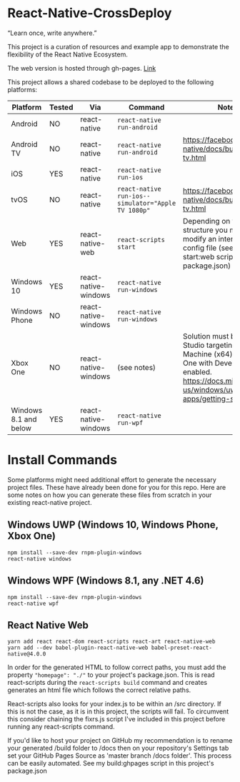 # React-Native-CrossDeploy

“Learn once, write anywhere.”

This project is a curation of resources and example app to demonstrate the flexibility of the React Native Ecosystem.

The web version is hosted through gh-pages. [Link](http://ethanx94.github.io/React-Native-CrossDeploy)

This project allows a shared codebase to be deployed to the following platforms:

| Platform              | Tested | Via                  | Command                                           | Notes/Links  |
| --------------------- | ------ | -------------------- | ------------------------------------------------- | ------------ |
| Android               | NO     | react-native         | `react-native run-android`                        |
| Android TV            | NO     | react-native         | `react-native run-android`                          |https://facebook.github.io/react-native/docs/building-for-apple-tv.html
| iOS                   | YES    | react-native         | `react-native run-ios`                            |
| tvOS                  | NO     | react-native         | `react-native run-ios--simulator="Apple TV 1080p"`  |https://facebook.github.io/react-native/docs/building-for-apple-tv.html
| Web                   | YES    | react-native-web     | `react-scripts start`                             | Depending on your project structure you may need to modify an internal node_module config file (see fixrs.js and the start:web script in this project's package.json)
| Windows 10            | YES    | react-native-windows | `react-native run-windows`                        |
| Windows Phone         | NO     | react-native-windows | `react-native run-windows`                        |
| Xbox One              | NO     | react-native-windows | (see notes)                                       | Solution must be run from Visual Studio targeting a Remote Machine (x64) which is an Xbox One with Developer Mode enabled.  https://docs.microsoft.com/en-us/windows/uwp/xbox-apps/getting-started
| Windows 8.1 and below | YES    | react-native-windows | `react-native run-wpf`                            |

# Install Commands
Some platforms might need additional effort to generate the necessary project files. These have already been done for you for this repo. Here are some notes on how you can generate these files from scratch in your existing react-native project.
## Windows UWP (Windows 10, Windows Phone, Xbox One)
```
npm install --save-dev rnpm-plugin-windows
react-native windows
```
## Windows WPF (Windows 8.1, any .NET 4.6)
```
npm install --save-dev rnpm-plugin-windows
react-native wpf
```
## React Native Web
```
yarn add react react-dom react-scripts react-art react-native-web
yarn add --dev babel-plugin-react-native-web babel-preset-react-native@4.0.0
```
In order for the generated HTML to follow correct paths, you must add the property `"homepage": "./"` to your project's package.json. This is read react-scripts during the `react-scripts build` command and creates generates an html file which follows the correct relative paths.

React-scripts also looks for your index.js to be within an /src directory. If this is not the case, as it is in this project, the scripts will fail. To circumvent this consider chaining the fixrs.js script I've included in this project before running any react-scripts command.

If you'd like to host your project on GitHub my recommendation is to rename your generated /build folder to /docs then on your repository's Settings tab set your GitHub Pages Source as 'master branch /docs folder'. This process can be easily automated. See my build:ghpages script in this project's package.json
